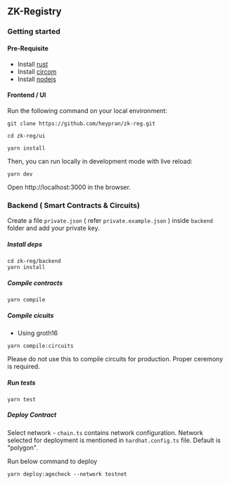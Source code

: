 ## ZK-Registry

### Getting started

#### Pre-Requisite

- Install [rust](https://www.rust-lang.org/tools/install)
- Install [circom](https://docs.circom.io/getting-started/installation/)
- Install [nodejs](https://nodejs.org/en/download/)

#### Frontend / UI

Run the following command on your local environment:

```
git clone https://github.com/heypran/zk-reg.git

cd zk-reg/ui

yarn install

```

Then, you can run locally in development mode with live reload:

```
yarn dev
```

Open http://localhost:3000 in the browser.

### Backend ( Smart Contracts & Circuits)

Create a file `private.json` ( refer `private.example.json` ) inside `backend` folder and add your private key.

##### Install deps

```
cd zk-reg/backend
yarn install
```

##### Compile contracts

`yarn compile`

##### Compile cicuits

- Using groth16

`yarn compile:circuits`

Please do not use this to compile circuits for production. Proper ceremony is required.

##### Run tests

`yarn test`

##### Deploy Contract

Select network - `chain.ts` contains network configuration. Network selected for deployment is mentioned in `hardhat.config.ts` file. Default is "polygon".

Run below command to deploy

`yarn deploy:agecheck --network testnet`
